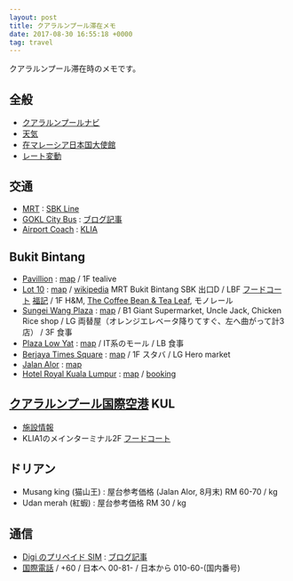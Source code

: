 ```yaml
---
layout: post
title: クアラルンプール滞在メモ
date: 2017-08-30 16:55:18 +0000
tag: travel
---
```

クアラルンプール滞在時のメモです。

## 全般 ##
* [クアラルンプールナビ](http://klnavi.com/)
* [天気](http://www.tenki.jp/world/4/83/48647.html)
* [在マレーシア日本国大使館](http://www.my.emb-japan.go.jp/Japanese/annai.html)
* [レート変動](http://www.xe.com/ja/currencycharts/?from=MYR&to=JPY&view=1M)

## 交通 ##
* [MRT](http://www.mymrt.com.my/) : [SBK Line](https://en.wikipedia.org/wiki/Sungai_Buloh%E2%80%93Kajang_MRT_line)
* [GOKL City Bus](http://www.gokl.com.my/) : [ブログ記事](http://trip.pxdesign.jp/malaysia/go-kl)
* [Airport Coach](https://www.airportcoach.com.my/index.php?option=com_content&view=article&id=119&Itemid=541) : [KLIA](http://www.klia.com.my/index.php?m=airport&c=getting_around&id=1&aid=1) 

## Bukit Bintang ##
* [Pavillion](http://www.pavilion-kl.com/directory/lv3) : [map](https://goo.gl/maps/RaCzo1UEDN22) / 1F tealive
* [Lot 10](http://www.lot10.com.my/) : [map](https://goo.gl/maps/V9K1sdD7xLu) / [wikipedia](https://www.google.com/url?sa=t&rct=j&q=&esrc=s&source=web&cd=9&ved=0ahUKEwi9-ZS6zPfVAhWGro8KHViwDYgQFghrMAg&url=https%3A%2F%2Fen.wikipedia.org%2Fwiki%2FLot_10&usg=AFQjCNFtG42zWbncEnVglW0OlsaOXzXnTQ) MRT Bukit Bintang SBK 出口D / LBF [フードコート](https://goo.gl/maps/NSSyFUiccK42) [福記](https://www.google.co.jp/amp/www.malaysianflavours.com/2017/08/hock-chew-food-hock-kee-lot-10-hutong-bukit-bintang-kl.html/amp/) / 1F H&M, [The Coffee Bean & Tea Leaf](https://goo.gl/maps/9gmb8fDTLjz), モノレール
* [Sungei Wang Plaza](https://www.facebook.com/pg/sungeiwangplaza/about/) : [map](https://goo.gl/maps/1Mn6aG8RKvt)  / B1 Giant Supermarket, Uncle Jack, Chicken Rice shop / LG 両替屋（オレンジエレベータ降りてすぐ、左へ曲がって計3店） / 3F 食事
* [Plaza Low Yat](http://plazalowyat.com/) : [map](https://goo.gl/maps/yYtC1qTC2PH2) / IT系のモール / LB 食事
* [Berjaya Times Square](http://berjayatimessquarekl.com/store-listing) : [map](https://goo.gl/maps/iCJxNQxFfE32) / 1F スタバ / LG Hero market
* [Jalan Alor](http://www.kuala-lumpur.ws/magazine/jalan-alor.htm) : [map](https://goo.gl/maps/Md63sSHQW4A2)
* [Hotel Royal Kuala Lumpur](http://www.hotelroyalkl.com/) : [map](https://goo.gl/maps/L2R1nB1KsVH2) / [booking](https://www.booking.com/hotel/my/royal-kuala-lumpur.ja.html)

## [クアラルンプール国際空港](http://www.klia.com.my/index.php?m=airport) KUL ##

* [施設情報](https://www.ana.co.jp/ja/destination/asia-oceania/kul/airport-map.html?c=kul)
* KLIA1のメインターミナル2F [フードコート](https://www.compathy.net/magazine/2016/11/22/kualalumpur-airport/)

## ドリアン ##
* Musang king (猫山王) : 屋台参考価格 (Jalan Alor, 8月末) RM 60-70 / kg
* Udan merah (紅蝦) : 屋台参考価格 RM 30 / kg

## 通信 ##

* [Digi のプリペイド SIM](http://new.digi.com.my/prepaid-plans) : [ブログ記事](http://www.bousaid.com/entry/2017/01/22/110019)
* [国際電話](http://www.wtng.info/wtng-60-my.htmll) / +60 / 日本へ 00-81- / 日本から 010-60-(国内番号)
